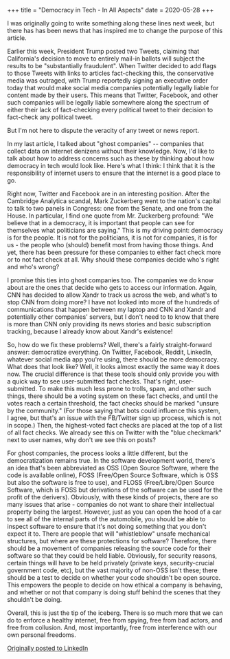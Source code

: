 +++
title = "Democracy in Tech - In All Aspects"
date = 2020-05-28
+++

I was originally going to write something along these lines next week, but there has has been news that has inspired me to change the purpose of this article.

Earlier this week, President Trump posted two Tweets, claiming that California's decision to move to entirely mail-in ballots will subject the results to be "substantially fraudulent".
When Twitter decided to add flags to those Tweets with links to articles fact-checking this, the conservative media was outraged, with Trump reportedly signing an executive order today that would make social media companies potentially legally liable for content made by their users.
This means that Twitter, Facebook, and other such companies will be legally liable somewhere along the spectrum of either their lack of fact-checking every political tweet to their decision to fact-check any political tweet.

But I'm not here to dispute the veracity of any tweet or news report.

In my last article, I talked about "ghost companies" -- companies that collect data on internet denizens without their knowledge.
Now, I'd like to talk about how to address concerns such as these by thinking about how democracy in tech would look like.
Here's what I think: I think that it is the responsibility of internet users to ensure that the internet is a good place to go.

Right now, Twitter and Facebook are in an interesting position.
After the Cambridge Analytica scandal, Mark Zuckerberg went to the nation's capital to talk to two panels in Congress: one from the Senate, and one from the House.
In particular, I find one quote from Mr. Zuckerberg profound: "We believe that in a democracy, it is important that people can see for themselves what politicians are saying."
This is my driving point: democracy is for the people.
It is not for the politicians, it is not for companies, it is for us - the people who (should) benefit most from having those things.
And yet, there has been pressure for these companies to either fact check more or to not fact check at all.
Why should these companies decide who's right and who's wrong?

I promise this ties into ghost companies too.
The companies we do know about are the ones that decide who gets to access our information.
Again, CNN has decided to allow Xandr to track us across the web, and what's to stop CNN from doing more?
I have not looked into more of the hundreds of communications that happen between my laptop and CNN and Xandr and potentially other companies' servers, but I don't need to to know that there is more than CNN only providing its news stories and basic subscription tracking, because I already know about Xandr's existence!

So, how do we fix these problems?
Well, there's a fairly straight-forward answer: democratize everything.
On Twitter, Facebook, Reddit, LinkedIn, whatever social media app you're using, there should be more democracy.
What does that look like?
Well, it looks almost exactly the same way it does now.
The crucial difference is that these tools should only provide you with a quick way to see user-submitted fact checks.
That's right, user-submitted.
To make this much less prone to trolls, spam, and other such things, there should be a voting system on these fact checks, and until the votes reach a certain threshold, the fact checks should be marked "unsure by the community."
(For those saying that bots could influence this system, I agree, but that's an issue with the FB/Twitter sign up process, which is not in scope.)
Then, the highest-voted fact checks are placed at the top of a list of all fact checks.
We already see this on Twitter with the "blue checkmark" next to user names, why don't we see this on posts?

For ghost companies, the process looks a little different, but the democratization remains true.
In the software development world, there's an idea that's been abbreviated as OSS (Open Source Software, where the code is available online), FOSS (Free/Open Source Software, which is OSS but also the software is free to use), and FLOSS (Free/Libre/Open Source Software, which is FOSS but derivations of the software can be used for the profit of the derivers).
Obviously, with these kinds of projects, there are so many issues that arise - companies do not want to share their intellectual property being the largest.
However, just as you can open the hood of a car to see all of the internal parts of the automobile, you should be able to inspect software to ensure that it's not doing something that you don't expect it to.
There are people that will "whistleblow" unsafe mechanical structures, but where are these protections for software?
Therefore, there should be a movement of companies releasing the source code for their software so that they could be held liable.
Obviously, for security reasons, certain things will have to be held privately (private keys, security-crucial government code, etc), but the vast majority of non-OSS isn't these; there should be a test to decide on whether your code shouldn't be open source.
This empowers the people to decide on how ethical a company is behaving, and whether or not that company is doing stuff behind the scenes that they shouldn't be doing.

Overall, this is just the tip of the iceberg.
There is so much more that we can do to enforce a healthy internet, free from spying, free from bad actors, and free from collusion.
And, most importantly, free from interference with our own personal freedoms.

[Originally posted to LinkedIn](https://www.linkedin.com/pulse/democracy-tech-all-aspects-colton-donnelly/)

